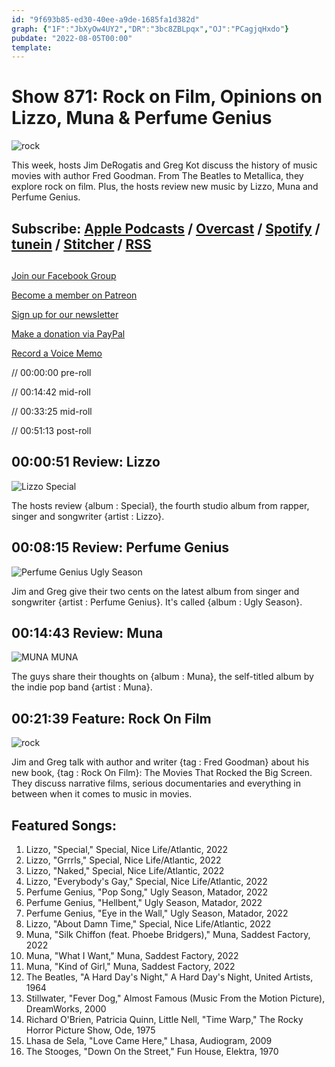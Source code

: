 ```yaml
---
id: "9f693b85-ed30-40ee-a9de-1685fa1d382d"
graph: {"1F":"JbXyOw4UY2","DR":"3bc8ZBLpqx","OJ":"PCagjqHxdo"}
pubdate: "2022-08-05T00:00"
template: 
---
```






# Show 871: Rock on Film, Opinions on Lizzo, Muna & Perfume Genius

![rock](https://static.soundopinions.org/images/2022/31257066455.jpeg)

This week, hosts Jim DeRogatis and Greg Kot discuss the history of music movies with author Fred Goodman. From The Beatles to Metallica, they explore rock on film. Plus, the hosts review new music by Lizzo, Muna and Perfume Genius. 



## Subscribe: [Apple Podcasts](https://itunes.apple.com/us/podcast/sound-opinions/id94793843) / [Overcast](https://overcast.fm/itunes94793843/sound-opinions) / [Spotify](https://open.spotify.com/show/1kNR8YL7TBrQuRxDdS4wtU) / [tunein](https://tunein.com/podcasts/Music-Podcasts/Sound-Opinions-p60273/) / [Stitcher](http://www.stitcher.com/podcast/sound-opinions) / [RSS](https://feeds.simplecast.com/Nn6fjnB0)



## 

[Join our Facebook Group](https://bit.ly/3sivr9T)

[Become a member on Patreon](https://bit.ly/3slWZvc)

[Sign up for our newsletter](https://bit.ly/3eEvRnG)

[Make a donation via PayPal](https://bit.ly/3dmt9lU)

[Record a Voice Memo](https://bit.ly/2RyD5Ah)

// 00:00:00 pre-roll

// 00:14:42 mid-roll

// 00:33:25 mid-roll

// 00:51:13 post-roll



## 00:00:51 Review: Lizzo

![Lizzo Special](https://static.soundopinions.org/assets/871/1F12.jpg)

The hosts review {album : Special}, the fourth studio album from rapper, singer and songwriter {artist : Lizzo}.



## 00:08:15 Review: Perfume Genius

![Perfume Genius Ugly Season](https://static.soundopinions.org/assets/871/DR1.jpg)

Jim and Greg give their two cents on the latest album from singer and songwriter {artist : Perfume Genius}. It's called {album : Ugly Season}.



## 00:14:43 Review: Muna

![MUNA MUNA](https://static.soundopinions.org/assets/871/OJ12.jpg)

The guys share their thoughts on {album : Muna}, the self-titled album by the indie pop band {artist : Muna}.



## 00:21:39 Feature: Rock On Film

![rock](https://static.soundopinions.org/images/2022/31257066455.jpeg)

Jim and Greg talk with author and writer {tag : Fred Goodman} about his new book, {tag : Rock On Film}: The Movies That Rocked the Big Screen. They discuss narrative films, serious documentaries and everything in between when it comes to music in movies.



## Featured Songs:

1. Lizzo, "Special," Special, Nice Life/Atlantic, 2022
2. Lizzo, "Grrrls," Special, Nice Life/Atlantic, 2022
3. Lizzo, "Naked," Special, Nice Life/Atlantic, 2022
4. Lizzo, "Everybody's Gay," Special, Nice Life/Atlantic, 2022
5. Perfume Genius, "Pop Song," Ugly Season, Matador, 2022
6. Perfume Genius, "Hellbent," Ugly Season, Matador, 2022
7. Perfume Genius, "Eye in the Wall," Ugly Season, Matador, 2022
8. Lizzo, "About Damn Time," Special, Nice Life/Atlantic, 2022
9. Muna, "Silk Chiffon (feat. Phoebe Bridgers)," Muna, Saddest Factory, 2022
10. Muna, "What I Want," Muna, Saddest Factory, 2022
11. Muna, "Kind of Girl," Muna, Saddest Factory, 2022
12. The Beatles, "A Hard Day's Night," A Hard Day's Night, United Artists, 1964
13. Stillwater, "Fever Dog," Almost Famous (Music From the Motion Picture), DreamWorks, 2000
14. Richard O'Brien, Patricia Quinn, Little Nell, "Time Warp," The Rocky Horror Picture Show, Ode, 1975
15. Lhasa de Sela, "Love Came Here," Lhasa, Audiogram, 2009
16. The Stooges, "Down On the Street," Fun House, Elektra, 1970